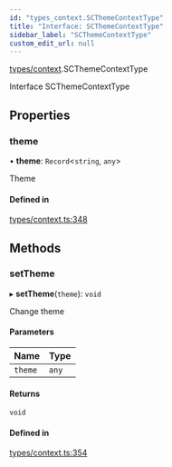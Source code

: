 ```yaml
---
id: "types_context.SCThemeContextType"
title: "Interface: SCThemeContextType"
sidebar_label: "SCThemeContextType"
custom_edit_url: null
---
```


[types/context](../modules/types_context).SCThemeContextType

Interface SCThemeContextType

## Properties

### theme

• **theme**: `Record`<`string`, `any`\>

Theme

#### Defined in

[types/context.ts:348](https://github.com/selfcommunity/community-ui/blob/7897031/packages/sc-core/src/types/context.ts#L348)

## Methods

### setTheme

▸ **setTheme**(`theme`): `void`

Change theme

#### Parameters

| Name | Type |
| :------ | :------ |
| `theme` | `any` |

#### Returns

`void`

#### Defined in

[types/context.ts:354](https://github.com/selfcommunity/community-ui/blob/7897031/packages/sc-core/src/types/context.ts#L354)
